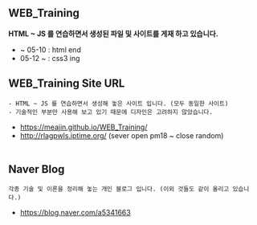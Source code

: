 ## WEB_Training
__HTML ~ JS 를 연습하면서 생성된 파일 및 사이트를 게재 하고 있습니다.__<br>

* ~ 05-10 : html end
* 05-12 ~ : css3 ing<br>

## WEB_Training Site URL
```
- HTML ~ JS 를 연습하면서 생성해 놓은 사이트 입니다. (모두 동일한 사이트)
- 기술적인 부분만 사용해 보고 있기 때문에 디자인은 고려하지 않았습니다.
```
- https://meajin.github.io/WEB_Training/
- http://rlagpwls.iptime.org/ (sever open pm18 ~ close random) <br><br>


## Naver Blog
```
각종 기술 및 이론을 정리해 놓는 개인 블로그 입니다. (이외 것들도 같이 올리고 있습니다.)
```
- https://blog.naver.com/a5341663
